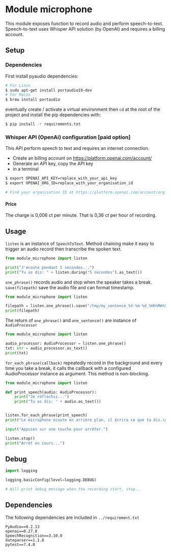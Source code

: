 # Module microphone

This module exposes function to record audio and perform speech-to-text.
Speech-to-text uses Whisper API solution (by OpenAI) and requires a billing account.

## Setup

### Dependencies

First install pyaudio dependencies:

```sh
# For Linux
$ sudo apt-get install portaudio19-dev
# For Macos
$ brew install portaudio

```

eventually create / activate a virtual environment then `cd` at the root of the project and install the pip dependencies with:

```sh
$ pip install -r requirements.txt
```

### Whisper API (OpenAi) configuration [paid option]

This API perform speech to text and requires an internet connection.

- Create an billing account on https://platform.openai.com/account/
- Generate an API key, copy the API key
- in a terminal 

``` sh
$ export OPENAI_API_KEY=replace_with_your_api_key
$ export OPENAI_ORG_ID=replace_with_your_organisation_id

# Find your organisation ID at https://platform.openai.com/account/org-settings
```

#### Price

The charge is 0,006 ct per minute. That is 0,36 ct per hour of recording.

## Usage

`listen` is an instance of `SpeechToText`. Method chaining make it easy to trigger an audio record then transcribe the spoken text.

``` py
from module_microphone import listen

print("J'écoute pendant 5 secondes...")
print("Tu as dis: " + listen.during("5 secondes").as_text())
```

`one_phrase()` records audio and stop when the speaker takes a break.
`save(filepath)` save the audio file and can format timestamp.

``` py
from module_microphone import listen

filepath = listen.one_phrase().save("/tmp/my_sentence_%Y-%m-%d_%Hh%Mm%Ss.wav").filepath
print(filepath)
```

The return of `one_phrase()` and `one_sentence()` are instance of `AudioProcessor`

``` py
from module_microphone import listen

audio_processor: AudioProcessor = listen.one_phrase()
txt: str = audio_processor.as_text()
print(txt)
```

`for_each_phrase(callback)` repeatedly record in the background and every time you take a break, it calls the callback with a configured AudioProcessor instance as argument. This method is non-blocking.

``` py
from module_microphone import listen

def print_speech(audio: AudioProcessor):
    print("Je réfléchis...")
    print("Tu as dis: " + audio.as_text())


listen.for_each_phrase(print_speech)
print("Le microphone écoute en arrière plan, il écrira ce que tu dis.\n")

input("Appuies sur une touche pour arrêter.")

listen.stop()
print("Arrêt en cours...")
```

## Debug

``` py
import logging

logging.basicConfig(level=logging.DEBUG)

# Will print debug message when the recording start, stop...
```

## Dependencies

The following dependencies are included in `../requirement.txt`
```
PyAudio==0.2.13
openai==0.27.8
SpeechRecognition==3.10.0
dateparser==1.1.8
pytest==7.4.0
```
